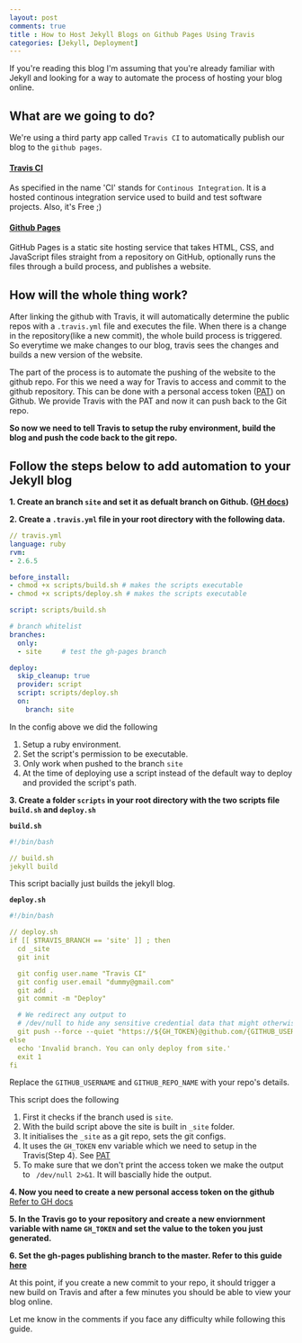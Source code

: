 ```yaml
---
layout: post
comments: true
title : How to Host Jekyll Blogs on Github Pages Using Travis
categories: [Jekyll, Deployment]
---
```


If you're reading this blog I'm assuming that you're already familiar with Jekyll and looking for a way to automate the process of hosting your blog online.

## What are we going to do?
We're using a third party app called `Travis CI` to automatically publish our blog to the `github pages`.

#### [Travis CI](https://travis-ci.com/)
  As specified in the name 'CI' stands for `Continous Integration`. It is a hosted continous integration service used to build and test software projects. Also, it's Free ;)

#### [Github Pages](https://docs.github.com/en/free-pro-team@latest/github/working-with-github-pages/about-github-pages)
  GitHub Pages is a static site hosting service that takes HTML, CSS, and JavaScript files straight from a repository on GitHub, optionally runs the files through a build process, and publishes a website.

## How will the whole thing work?
After linking the github with Travis, it will automatically determine the public repos with a `.travis.yml` file and executes the file. When there is a change in the repository(like a new commit), the whole build process is triggered. So everytime we make changes to our blog, travis sees the changes and builds a new version of the website.

The part of the process is to automate the pushing of the website to the github repo. For this we need a way for Travis to access and commit to the github repository. This can be done with a personal access token ([PAT](https://docs.github.com/en/free-pro-team@latest/github/authenticating-to-github/creating-a-personal-access-token)) on Github. We provide Travis with the PAT and now it can push back to the Git repo.

**So now we need to tell Travis to setup the ruby environment, build the blog and push the code back to the git repo.**

## Follow the steps below to add automation to your Jekyll blog

**1. Create an branch `site` and set it as defualt branch on Github. ([GH docs](https://docs.github.com/en/free-pro-team@latest/github/administering-a-repository/changing-the-default-branch))**

**2. Create a `.travis.yml` file in your root directory with the following data.**

```yml
// travis.yml
language: ruby
rvm:
- 2.6.5

before_install:
- chmod +x scripts/build.sh # makes the scripts executable
- chmod +x scripts/deploy.sh # makes the scripts executable

script: scripts/build.sh

# branch whitelist
branches:
  only:
  - site     # test the gh-pages branch

deploy:
  skip_cleanup: true
  provider: script
  script: scripts/deploy.sh
  on:
    branch: site
```
In the config above we did the following
1. Setup a ruby environment.
2. Set the script's permission to be executable.
3. Only work when pushed to the branch `site`
4. At the time of deploying use a script instead of the default way to deploy and provided the script's path.

**3. Create a folder `scripts` in your root directory with the two scripts file `build.sh` and `deploy.sh`**

**`build.sh`**

```yml
#!/bin/bash

// build.sh
jekyll build
```

This script bacially just builds the jekyll blog.

**`deploy.sh`**
```yml
#!/bin/bash

// deploy.sh
if [[ $TRAVIS_BRANCH == 'site' ]] ; then
  cd _site
  git init

  git config user.name "Travis CI"
  git config user.email "dummy@gmail.com"
  git add .
  git commit -m "Deploy"

  # We redirect any output to
  # /dev/null to hide any sensitive credential data that might otherwise be exposed.
  git push --force --quiet "https://${GH_TOKEN}@github.com/{GITHUB_USERNAME}/{GITHUB_REPO_NAME}.git" master:master > /dev/null 2>&1
else
  echo 'Invalid branch. You can only deploy from site.'
  exit 1
fi

```
Replace the `GITHUB_USERNAME` and `GITHUB_REPO_NAME` with your repo's details.

This script does the following
1. First it checks if the branch used is `site`.
2. With the build script above the site is built in `_site` folder.
3. It initialises the `_site` as a git repo, sets the git configs.
4. It uses the `GH_TOKEN` env variable which we need to setup in the Travis(Step 4). See [PAT](https://docs.github.com/en/free-pro-team@latest/github/authenticating-to-github/creating-a-personal-access-token)
5. To make sure that we don't print the access token we make the output to ` /dev/null 2>&1`. It will bascially hide the output.

**4. Now you need to create a new personal access token on the github** [Refer to GH docs](https://docs.github.com/en/free-pro-team@latest/github/authenticating-to-github/creating-a-personal-access-token)

**5. In the Travis go to your repository and create a new enviornment variable with name `GH_TOKEN` and set the value to the token you just generated.**

**6. Set the gh-pages publishing branch to the master. Refer to this guide [here](https://docs.github.com/en/free-pro-team@latest/github/working-with-github-pages/configuring-a-publishing-source-for-your-github-pages-site)**

At this point, if you create a new commit to your repo, it should trigger a new build on Travis and after a few minutes you should be able to view your blog online.

Let me know in the comments if you face any difficulty while following this guide.
